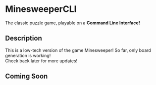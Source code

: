 
# MinesweeperCLI

The classic puzzle game, playable on a **Command Line Interface!**

## Description

This is a low-tech version of the game Minesweeper! So far, only board generation is working!  
Check back later for more updates!  

## Coming Soon
